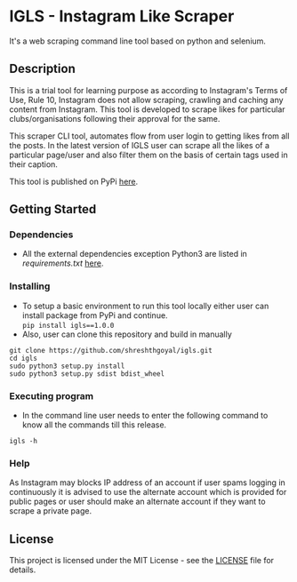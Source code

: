 # IGLS - Instagram Like Scraper

It's a web scraping command line tool based on python and selenium. 

## Description

This is a trial tool for learning purpose as according to Instagram's Terms of Use, Rule 10, Instagram does not allow scraping, crawling and caching any content from Instagram. This tool is developed to scrape likes for particular clubs/organisations following their approval for the same.

This scraper CLI tool, automates flow from user login to getting likes from all the posts. In the latest version of IGLS user can scrape all the likes of a particular page/user and also filter them on the basis of certain tags used in their caption.

This tool is published on PyPi [here](https://pypi.org/project/igls/1.0.0/#files).

## Getting Started

### Dependencies

* All the external dependencies exception Python3 are listed in *requirements.txt* [here](https://github.com/shreshthgoyal/igls/blob/main/requirements.txt).

### Installing

* To setup a basic environment to run this tool locally either user can install package from PyPi and continue.<br>
  ``
  pip install igls==1.0.0
  ``
* Also, user can clone this repository and build in manually
```console
git clone https://github.com/shreshthgoyal/igls.git
cd igls
sudo python3 setup.py install
sudo python3 setup.py sdist bdist_wheel
```

### Executing program
* In the command line user needs to enter the following command to know all the commands till this release.
```
igls -h
```

### Help

As Instagram may blocks IP address of an account if user spams logging in continuously it is advised to use the alternate account which is provided for public pages or user should make an alternate account if they want to scrape a private page.


## License

This project is licensed under the MIT License - see the [LICENSE](https://github.com/shreshthgoyal/igls/blob/main/LICENSE) file for details.
